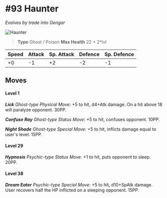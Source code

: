 # #93 Haunter
*Evolves by trade into Gengar*

![Haunter](https://img.pokemondb.net/sprites/home/normal/1x/haunter.png)

> **Type** Ghost / Poison
> **Max Health** 22 + 2\*lvl

| Speed | Attack | Sp. Attack | Defence | Sp. Defence |
| ----- | ------ | ---------- | ------- | ----------- |
| +0 | -1 | +2 | -2 | -1 |

## Moves
#### Level 1

***Lick** Ghost-type Physical Move*: +5 to hit, d4+Atk damage. On a hit above 18 will paralyze opponent. 30PP.

***Confuse Ray** Ghost-type Status Move*: +5 to hit, confuses opponent. 10PP.

***Night Shade** Ghost-type Special Move*: +5 to hit, inflicts damage equal to user's level. 15PP.
#### Level 29

***Hypnosis** Psychic-type Status Move*: +1 to hit, puts opponent to sleep. 20PP.
#### Level 38

***Dream Eater** Psychic-type Special Move*: +5 to hit, d10+SpAtk damage. User recovers half the HP inflicted on a sleeping opponent. 15PP.

